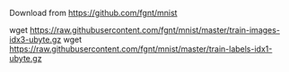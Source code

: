 Download from https://github.com/fgnt/mnist

wget https://raw.githubusercontent.com/fgnt/mnist/master/train-images-idx3-ubyte.gz
wget https://raw.githubusercontent.com/fgnt/mnist/master/train-labels-idx1-ubyte.gz
